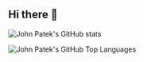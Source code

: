 ## Hi there 👋

![John Patek's GitHub stats](https://github-readme-stats.vercel.app/api?username=johnpatek&show_icons=true&theme=dark)

![John Patek's GitHub Top Languages](https://github-readme-stats.vercel.app/api/top-langs/?username=johnpatek&layout=compact&show_icons=true&theme=dark)
